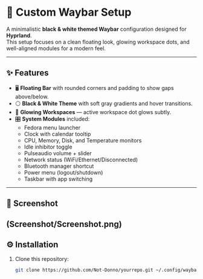 # 🖤 Custom Waybar Setup  

A minimalistic **black & white themed Waybar** configuration designed for **Hyprland**.  
This setup focuses on a clean floating look, glowing workspace dots, and well-aligned modules for a modern feel.  

---

## ✨ Features
- 🖥️ **Floating Bar** with rounded corners and padding to show gaps above/below.  
- ⚪ **Black & White Theme** with soft gray gradients and hover transitions.  
- 🔵 **Glowing Workspaces** — active workspace dot glows subtly.  
- 🎛️ **System Modules** included:  
  - Fedora menu launcher  
  - Clock with calendar tooltip  
  - CPU, Memory, Disk, and Temperature monitors  
  - Idle inhibitor toggle  
  - Pulseaudio volume + slider  
  - Network status (WiFi/Ethernet/Disconnected)  
  - Bluetooth manager shortcut  
  - Power menu (logout/shutdown)  
  - Taskbar with app switching  

---

## 📸 Screenshot
(Screenshot/Screenshot.png)
---

## ⚙️ Installation
1. Clone this repository:
   ```bash
   git clone https://github.com/Not-Donno/yourrepo.git ~/.config/waybar
